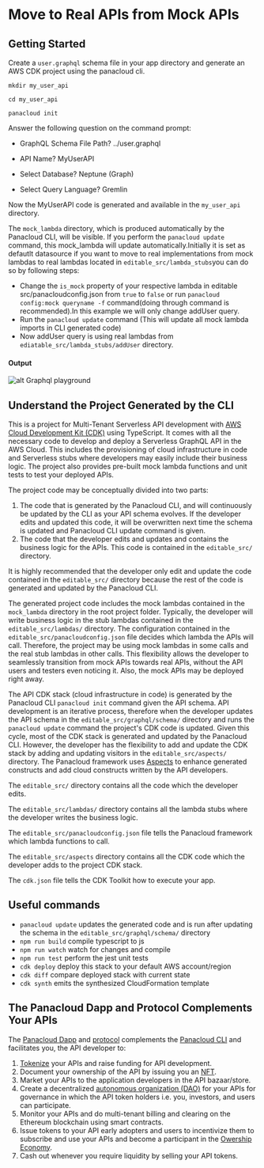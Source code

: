 # Move to Real APIs from Mock APIs

## Getting Started

Create a `user.graphql` schema file in your app directory and generate an AWS CDK project using the panacloud cli.

    mkdir my_user_api

    cd my_user_api

    panacloud init

Answer the following question on the command prompt:

* GraphQL Schema File Path? ../user.graphql

* API Name? MyUserAPI

* Select Database? Neptune (Graph) 

* Select Query Language? Gremlin

Now the MyUserAPI code is generated and available in the `my_user_api` directory.

The `mock_lambda` directory, which is produced automatically by the Panacloud CLI, will be visible. If you perform the `panacloud update` command, this mock_lambda will update automatically.Initially it is set as defautlt datasource if you want to move to real implementations from mock lambdas to real lambdas located in `editable_src/lambda_stubs`you can do so by following steps:

* Change the `is_mock` property of your respective lambda in editable src/panacloudconfig.json from `true` to `false` or run `panacloud config:mock queryname -f` command(doing through command is recommended).In this example we will only change addUser query.
* Run the `panacloud update` command (This will update all mock lambda imports in CLI generated code)
* Now addUser query is using real lambdas from `ediatable_src/lambda_stubs/addUser` directory.

#### Output

![alt Graphql playground](result.gif "GQL playground")


## Understand the Project Generated by the CLI

This is a project for Multi-Tenant Serverless API development with [AWS Cloud Development Kit (CDK)](https://docs.aws.amazon.com/cdk/latest/guide/home.html) using TypeScript. It comes with all the necessary code to develop and deploy a Serverless GraphQL API in the AWS Cloud.  This includes the provisioning of cloud infrastructure in code and Serverless stubs where developers may easily include their business logic. The project also provides pre-built mock lambda functions and unit tests to test your deployed APIs. 

The project code may be conceptually divided into two parts:

1. The code that is generated by the Panacloud CLI, and will continuously be updated by the CLI as your API schema evolves. If the developer edits and updated this code, it will be overwritten next time the schema is updated and Panacloud CLI update command is given.
2. The code that the developer edits and updates and contains the business logic for the APIs. This code is contained in the `editable_src/` directory. 

It is highly recommended that the developer only edit and update the code contained in the `editable_src/` directory because the rest of the code is generated and updated by the Panacloud CLI.

The generated project code includes the mock lambdas contained in the `mock_lambda` directory in the root project folder. Typically, the developer will write business logic in the stub lambdas contained in the `editable_src/lambdas/` directory. The configuration contained in the `editable_src/panacloudconfig.json` file decides which lambda the APIs will call. Therefore, the project may be using mock lambdas in some calls and the real stub lambdas in other calls. This flexibility allows the developer to seamlessly transition from mock APIs towards real APIs, without the API users and testers even noticing it. Also, the mock APIs may be deployed right away.

The API CDK stack (cloud infrastructure in code) is generated by the Panacloud CLI `panacloud init` command given the API schema. API development is an iterative process, therefore when the developer updates the API schema in the `editable_src/graphql/schema/` directory and runs the `panacloud update` command the project's CDK code is updated. Given this cycle, most of the CDK stack is generated and updated by the Panacloud CLI. However, the developer has the flexibility to add and update the CDK stack by adding and updating visitors in the `editable_src/aspects/` directory. The Panacloud framework uses [Aspects](https://docs.aws.amazon.com/cdk/latest/guide/aspects.html) to enhance generated constructs and add cloud constructs written by the API developers.

The `editable_src/` directory contains all the code which the developer edits.  

The `editable_src/lambdas/` directory contains all the lambda stubs where the developer writes the business logic.  

The `editable_src/panacloudconfig.json` file tells the Panacloud framework which lambda functions to call.

The `editable_src/aspects` directory contains all the CDK code which the developer adds to the project CDK stack.  

The `cdk.json` file tells the CDK Toolkit how to execute your app.

## Useful commands

 * `panacloud update` updates the generated code and is run after updating the schema in the `editable_src/graphql/schema/` directory 
 * `npm run build`   compile typescript to js
 * `npm run watch`   watch for changes and compile
 * `npm run test`    perform the jest unit tests
 * `cdk deploy`      deploy this stack to your default AWS account/region
 * `cdk diff`        compare deployed stack with current state
 * `cdk synth`       emits the synthesized CloudFormation template


 ## The Panacloud Dapp and Protocol Complements Your APIs

 The [Panacloud Dapp](https://www.panacloud.org/) and [protocol](https://github.com/panacloud/protocol) complements the [Panacloud CLI](https://github.com/panacloud/cli) and facilitates you, the API developer to: 
 
 1. [Tokenize](https://cryptonews.com/news/tokenization-crowdfunding-in-the-era-of-cryptocurrency-and-b-10972.htm) your APIs and raise funding for API development.
 2. Document your ownership of the API by issuing you an [NFT](https://ethereum.org/en/nft/).
 3. Market your APIs to the application developers in the API bazaar/store.
 4. Create a decentralized [autonomous organization (DAO)](https://ethereum.org/en/dao/) for your APIs for governance in which the API token holders i.e. you, investors, and users can participate.
 5. Monitor your APIs and do multi-tenant billing and clearing on the Ethereum blockchain using smart contracts. 
 6. Issue tokens to your API early adopters and users to incentivize them to subscribe and use your APIs and become a participant in the [Owership Economy](https://variant.fund/writing/the-ownership-economy-crypto-and-consumer-software).
 8. Cash out whenever you require liquidity by selling your API tokens.
